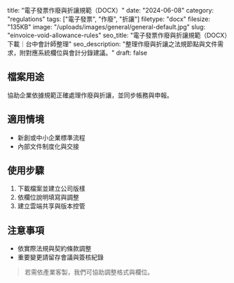 title: "電子發票作廢與折讓規範（DOCX）"
date: "2024-06-08"
category: "regulations"
tags: ["電子發票", "作廢", "折讓"]
filetype: "docx"
filesize: "135KB"
image: "/uploads/images/general/general-default.jpg"
slug: "einvoice-void-allowance-rules"
seo_title: "電子發票作廢與折讓規範（DOCX）下載｜台中會計師整理"
seo_description: "整理作廢與折讓之法規節點與文件需求，附對應系統欄位與會計分錄建議。"
draft: false


## 檔案用途
協助企業依據規範正確處理作廢與折讓，並同步帳務與申報。

## 適用情境
- 新創或中小企業標準流程
- 內部文件制度化與交接

## 使用步驟
1. 下載檔案並建立公司版樣
2. 依欄位說明填寫與調整
3. 建立雲端共享與版本控管

## 注意事項
- 依實際法規與契約條款調整
- 重要變更請留存會議與簽核紀錄

> 若需依產業客製，我們可協助調整格式與欄位。

